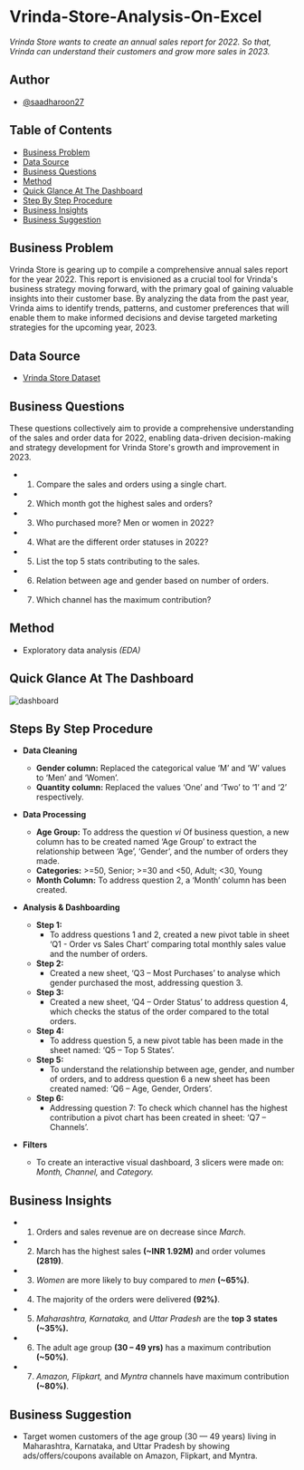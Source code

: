 # Vrinda-Store-Analysis-On-Excel
_Vrinda Store wants to create an annual sales report for 2022. So that, Vrinda can understand their customers and grow more sales in 2023._

## Author
- [@saadharoon27](https://github.com/saadharoon27)

## Table of Contents
- [Business Problem](#business-problem)
- [Data Source](#vrinda-store-dataset)
- [Business Questions](#business-questions)
- [Method](#method)
- [Quick Glance At The Dashboard](#quick-glance-at-the-dashboard)
- [Step By Step Procedure](#step-by-step-procedure)
- [Business Insights](#business-insights)
- [Business Suggestion](#business-suggestion)

## Business Problem
Vrinda Store is gearing up to compile a comprehensive annual sales report for the year 2022. This report is envisioned as a crucial tool for Vrinda's business strategy moving forward, with the primary goal of gaining valuable insights into their customer base. By analyzing the data from the past year, Vrinda aims to identify trends, patterns, and customer preferences that will enable them to make informed decisions and devise targeted marketing strategies for the upcoming year, 2023.

## Data Source
- [Vrinda Store Dataset](https://www.kaggle.com/datasets/harunshah786/vrinda-store-dataset)

## Business Questions
These questions collectively aim to provide a comprehensive understanding of the sales and order data for 2022, enabling data-driven decision-making and strategy development for Vrinda Store's growth and improvement in 2023.

- 1.	Compare the sales and orders using a single chart.
- 2.	Which month got the highest sales and orders?
- 3.	Who purchased more? Men or women in 2022?
- 4.	What are the different order statuses in 2022?
- 5.	List the top 5 stats contributing to the sales.
- 6.	Relation between age and gender based on number of orders.
- 7.	Which channel has the maximum contribution?

## Method
- Exploratory data analysis _(EDA)_

## Quick Glance At The Dashboard
![dashboard](assets/Dashboard-Glance.png)

## Steps By Step Procedure

- **Data Cleaning**
  - **Gender column:** Replaced the categorical value ‘M’ and ‘W’ values to ‘Men’ and ‘Women’.
  - **Quantity column:** Replaced the values ‘One’ and ‘Two’ to ‘1’ and ‘2’ respectively.

- **Data Processing**
  - **Age Group:** To address the question *vi* Of business question, a new column has to be created named ‘Age Group’ to extract the relationship between ‘Age’, ‘Gender’, and the number of orders they made. 
  - **Categories:** >=50, Senior; >=30 and <50, Adult; <30, Young
  - **Month Column:** To address question 2, a ‘Month’ column has been created.

- **Analysis & Dashboarding**
  - **Step 1:**
    - To address questions 1 and 2, created a new pivot table in sheet ‘Q1 - Order vs Sales Chart’ comparing total monthly sales value and the number of orders.
  - **Step 2:**
    - Created a new sheet, ‘Q3 – Most Purchases’ to analyse which gender purchased the most, addressing question 3.
  - **Step 3:**
    - Created a new sheet, ‘Q4 – Order Status’ to address question 4, which checks the status of the order compared to the total orders.
  - **Step 4:**
    - To address question 5, a new pivot table has been made in the sheet named: ‘Q5 – Top 5 States’.
  - **Step 5:**
    - To understand the relationship between age, gender, and number of orders, and to address question 6 a new sheet has been created named: ‘Q6 – Age, Gender, Orders’.
  - **Step 6:**
    - Addressing question 7: To check which channel has the highest contribution a pivot chart has been created in sheet: ‘Q7 – Channels’.

- **Filters**
  - To create an interactive visual dashboard, 3 slicers were made on: *Month, Channel,* and *Category.*

## Business Insights
  - 1.	Orders and sales revenue are on decrease since _March_.
  - 2.	March has the highest sales **(~INR 1.92M)** and order volumes **(2819)**.
  - 3.	_Women_ are more likely to buy compared to _men_ **(~65%)**.
  - 4.	The majority of the orders were delivered **(92%)**.
  - 5.	_Maharashtra, Karnataka,_ and _Uttar Pradesh_ are the **top 3** **states (~35%).**
  - 6.	The adult age group **(30 – 49 yrs)** has a maximum contribution **(~50%)**.
  - 7.	_Amazon, Flipkart,_ and _Myntra_ channels have maximum contribution **(~80%)**.

## Business Suggestion
- Target women customers of the age group (30 — 49 years) living in Maharashtra, Karnataka, and Uttar Pradesh by showing ads/offers/coupons available on Amazon, Flipkart, and Myntra.
